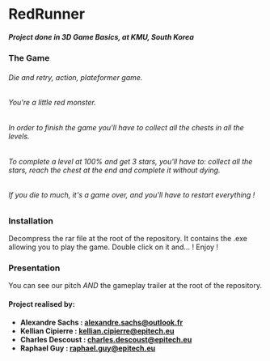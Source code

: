 # RedRunner

##### Project done in 3D Game Basics, at KMU, South Korea

### The Game
###### Die and retry, action, plateformer game.

###### You're a little red monster.
###### In order to finish the game you'll have to collect all the chests in all the levels.
###### To complete a level at 100% and get 3 stars, you'll have to: collect all the stars, reach the chest at the end and complete it without dying.
###### If you die to much, it's a game over, and you'll have to restart everything !

### Installation
Decompress the rar file at the root of the repository. It contains the .exe allowing you to play the game.
Double click on it and... ! Enjoy !

### Presentation
You can see our pitch *AND* the gameplay trailer at the root of the repository.

#### Project realised by:
- **Alexandre Sachs : [alexandre.sachs@outlook.fr](https://github.com/SachsA)**
- **Kellian Cipierre : [kellian.cipierre@epitech.eu](https://github.com/K6PIR)**
- **Charles Descoust : [charles.descoust@epitech.eu](https://github.com/Artoliz)**
- **Raphael Guy : [raphael.guy@epitech.eu](https://github.com/Rafskoz)**
